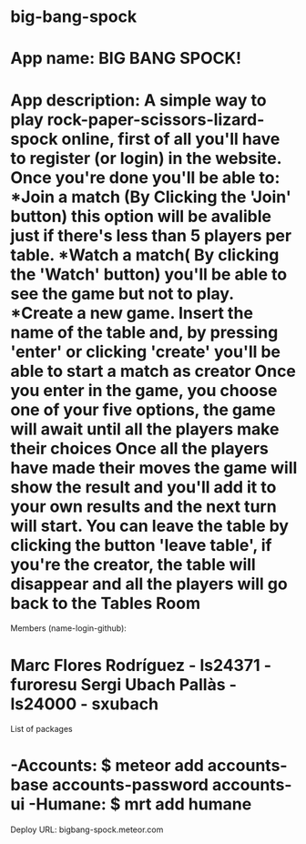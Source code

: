 big-bang-spock
==============
App name: 
BIG BANG SPOCK!
==============
App description: 
A simple way to play rock-paper-scissors-lizard-spock online, first of all you'll have to register (or login) in the website.
Once you're done you'll be able to:
  *Join a match (By Clicking the 'Join' button) this option will be avalible just if there's less than 5 players per table.
  *Watch a match( By clicking the 'Watch' button) you'll be able to see the game but not to play.
  *Create a new game. Insert the name of the table and, by pressing 'enter' or clicking 'create' you'll be able to start a match as creator
Once you enter in the game, you choose one of your five options, the game will await until all the players make their choices
Once all the players have made their moves the game will show the result and you'll add it to your own results and the next turn will start.
You can leave the table by clicking the button 'leave table', if you're the creator, the table will disappear and all the players will go back to the Tables Room
===========================
Members (name-login-github):

  Marc Flores Rodríguez - ls24371 - furoresu
  Sergi Ubach Pallàs    - ls24000 - sxubach
============================
List of packages

  -Accounts: $ meteor add accounts-base accounts-password accounts-ui
  -Humane:   $ mrt add humane
=============================  
Deploy URL:
bigbang-spock.meteor.com